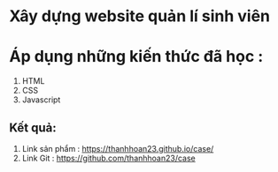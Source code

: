 
# Xây dựng website quản lí sinh viên
# Áp dụng những kiến thức đã học :
1. HTML
2. CSS
3. Javascript
## Kết quả: 
 1. Link sản phẩm : https://thanhhoan23.github.io/case/
 2. Link Git : https://github.com/thanhhoan23/case